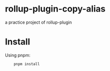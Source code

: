 # rollup-plugin-copy-alias
a practice project of rollup-plugin


# Install
Using pnpm:
```
    pnpm install

```
